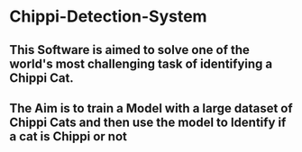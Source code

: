 # Chippi-Detection-System

## This Software is aimed to solve one of the world's most challenging task of identifying a Chippi Cat.

## The Aim is to train a Model with a large dataset of Chippi Cats and then use the model to Identify if a cat is Chippi or not

